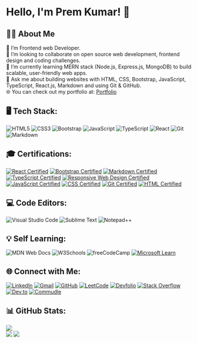 # Hello, I'm Prem Kumar! 👋

## 👨‍💻 About Me
🔭 I’m Frontend web Developer. <br>🤝 I’m looking to collaborate on open source web development, frontend design and coding challenges.<br>🌱 I’m currently learning MERN stack (Node.js, Express.js, MongoDB) to build scalable, user-friendly web apps.<br>💬 Ask me about building websites with HTML, CSS, Bootstrap, JavaScript, TypeScript, React.js, Markdown and using Git & GitHub.<br>🌐 You can check out my portfolio at: [Portfolio](https://premkrrajbhar.github.io/Prem-Kumar/)


## 🖥️ Tech Stack:
![HTML5](https://img.shields.io/badge/html5-%23E34F26.svg?style=for-the-badge&logo=html5&logoColor=white) ![CSS3](https://img.shields.io/badge/css3-%231572B6.svg?style=for-the-badge&logo=css3&logoColor=white) ![Bootstrap](https://img.shields.io/badge/Bootstrap-7952B3.svg?style=for-the-badge&logo=bootstrap&logoColor=white) ![JavaScript](https://img.shields.io/badge/JavaScript-F7DF1E.svg?style=for-the-badge&logo=javascript&logoColor=000) ![TypeScript](https://img.shields.io/badge/TypeScript-007ACC.svg?style=for-the-badge&logo=typescript&logoColor=white) ![React](https://img.shields.io/badge/React-%2320232a.svg?style=for-the-badge&logo=react&logoColor=%2361DAFB) ![Git](https://img.shields.io/badge/git-%23F05033.svg?style=for-the-badge&logo=git&logoColor=white) ![Markdown](https://img.shields.io/badge/Markdown-%23000000.svg?style=for-the-badge&logo=markdown&logoColor=white)

## 🎓 Certifications:
[![React Certified](https://img.shields.io/badge/Certified-React-%2361DAFB?style=for-the-badge&logo=react&logoColor=white)](https://drive.google.com/file/d/10SkbmbOUlev5tGv2s8OjVFfFArbHWP2_/view?usp=sharing) [![Bootstrap Certified](https://img.shields.io/badge/Certified-Bootstrap-563D7C?style=for-the-badge&logo=bootstrap)](https://www.csharp.com/certification/certificate/ffxqpbib) [![Markdown Certified](https://img.shields.io/badge/Certified-Markdown-black?style=for-the-badge&logo=markdown)](https://learn.microsoft.com/api/achievements/share/en-in/premkrrajbhar/KGKZ732B?sharingId=45F30A0DD5F5217) [![TypeScript Certified](https://img.shields.io/badge/Certified-TypeScript-blue?style=for-the-badge&logo=typescript)](https://www.mygreatlearning.com/academy/learn-for-free/courses/introduction-to-typescript?utm_source=linkedin&utm_medium=linkedin&utm_campaign=linkedin_certificate_share&utm_source_page=public_certificate_view) [![Responsive Web Design Certified](https://img.shields.io/badge/Certified-Responsive%20Web%20Design-teal?style=for-the-badge&logo=freecodecamp)](https://www.freecodecamp.org/certification/premkrrajbhar/responsive-web-design) [![JavaScript Certified](https://img.shields.io/badge/Certified-JavaScript-yellow?style=for-the-badge&logo=javascript)](https://www.hackerrank.com/certificates/da35aac8a6a0) [![CSS Certified](https://img.shields.io/badge/Certified-CSS-purple?style=for-the-badge&logo=css3)](https://www.hackerrank.com/certificates/9ce4df99a11f) [![Git Certified](https://img.shields.io/badge/Certified-Git-orange?style=for-the-badge&logo=git)](https://drive.google.com/file/d/1YDls02lg3orBqZwLsab1msapGrdc7KvW/view) [![HTML Certified](https://img.shields.io/badge/Certified-HTML-blue?style=for-the-badge&logo=html5)](https://drive.google.com/file/d/14jhtmTilQz0B-cVXjLyytyBbbOzugb0Y/view)

## 💻 Code Editors:
![Visual Studio Code](https://custom-icon-badges.demolab.com/badge/Visual%20Studio%20Code-0078d7.svg?logo=vsc&logoColor=white) ![Sublime Text](https://img.shields.io/badge/Sublime%20Text-%23575757.svg?logo=sublime-text&logoColor=important) ![Notepad++](https://img.shields.io/badge/Notepad++-90E59A.svg?&logo=notepad%2b%2b&logoColor=black)

## 💡 Self Learning:
![MDN Web Docs](https://img.shields.io/badge/MDN%20Web%20Docs-000?logo=mdnwebdocs&logoColor=fff) ![W3Schools](https://img.shields.io/badge/W3Schools-04AA6D?logo=w3schools&logoColor=fff) ![freeCodeCamp](https://img.shields.io/badge/freeCodeCamp-0A0A23?logo=freecodecamp&logoColor=fff) [![Microsoft Learn](https://img.shields.io/badge/-Microsoft%20Learn-258FFA?logo=microsoft&logoColor=white)](https://learn.microsoft.com/en-us/users/premkrrajbhar/)

## 🌐 Connect with Me:
[![LinkedIn](https://custom-icon-badges.demolab.com/badge/LinkedIn-0A66C2?logo=linkedin-white&logoColor=fff)](https://www.linkedin.com/in/premkrrajbhar/) [![Gmail](https://img.shields.io/badge/Gmail-D14836?logo=gmail&logoColor=white)](mailto:premkumar224487@gmail.com) [![GitHub](https://img.shields.io/badge/GitHub-%23121011.svg?logo=github&logoColor=white)](https://github.com/premkrrajbhar) [![LeetCode](https://img.shields.io/badge/LeetCode-000000?logo=LeetCode&logoColor=#d16c06)](https://leetcode.com/u/premkrrajbhar/) [![Devfolio](https://img.shields.io/badge/Devfolio-29b6f6?logo=for-the-badge&logo=dev.to&logoColor=white)](https://devfolio.co/@premkrrajbhar) [![Stack Overflow](https://img.shields.io/badge/-Stackoverflow-FE7A16?logo=stack-overflow&logoColor=white)](https://stackoverflow.com/users/28282495) [![Dev.to](https://img.shields.io/badge/Dev.to-0A0A0A?logo=devdotto&logoColor=white)](https://dev.to/premkrrajbhar) [![Commudle](https://img.shields.io/badge/-Commudle-0A66C2?logo=commudle&logoColor=white)](https://www.commudle.com/users/premkrrajbhar) 

## 📊 GitHub Stats:
![](https://github-readme-stats.vercel.app/api/top-langs/?username=premkrrajbhar&theme=default&hide_border=false&include_all_commits=true&count_private=true&layout=compact)<br/>
![](https://github-readme-stats.vercel.app/api?username=premkrrajbhar&theme=default&hide_border=false&include_all_commits=true&count_private=true)
![](https://github-readme-streak-stats.herokuapp.com/?user=premkrrajbhar&theme=default&hide_border=false)
